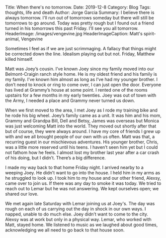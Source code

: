 Title: When there's no tomorrow.
Date: 2019-12-8
Category: Blog
Tags: thoughts, life and death
Author: Jorge Garcia
Summary: I believe there is always tomorrow. I'll run out of tomorrows someday but there will still be tomorrows to go around. Today was pretty rough but I found out a friend turned in his tomorrows this past Friday. I'll see you all tomorrow.
HeaderImage: /images/vengevine.jpg
HeaderImageCaption: Matt's spirit-animal, Vengevine

Sometimes I feel as if we are just scrimmaging. A fallacy that things might be corrected down the line. Idealism playing out but not. Friday, Matthew killed himself.

Matt was Joey’s cousin. I’ve known Joey since my family moved into our Belmont-Craigin ranch style home. He is my oldest friend and his family is my family. I’ve known him almost as long as I’ve had my younger brother. I don’t need to knock or ring to come over, I can just open the door. Everyone has lived at Grammy’s house at some point. I rented one of the rooms upstairs for a few months in my early twenties. Joey was out of town with the Army, I needed a place and Grammy never turned us down.

When we first moved to the area, I met Joey as I rode my training bike and he rode his big wheel. Joey’s family came as a unit. It was him and his mom, Grammy and Grandpa Bill, Dell and Betsy, James was overseas but Monica was just welcoming Matt into the world. They moved out shortly after that but of course, they were always around. I have my core of friends I grew up with and we all brought people of our own with us often. Matt was that, a recurring guest in our mischievous adventures. His younger brother, Chris, was a little more reserved until his teens. I haven’t seen him yet but I could not fathom how he feels. I almost lost my brother last year after a car crash of his doing, but I didn’t. There’s a big difference.

I made my way back to that home Friday night. I arrived nearby to a weeping Joey. He didn’t want to go into the house. I held him in my arms as he struggled to look up. I took him to my house and our other friend, Alexsy, came over to join us. If there was any day to smoke it was today. We tried to reach out to Lemar but he was not answering. We kept ourselves open; we shared our love.

We met again late Saturday with Lemar joining us at Joey's. The day was rough on each of us carrying out the day in shock in our own ways. I napped, unable to do much else. Joey didn’t want to come to the city. Alexsy was at work but only in a physical way. Lemar, who worked with Matt, stayed home. We listened to music as we laughed about good times, acknowledging we all need to go back to that house soon.